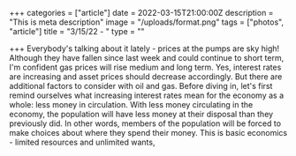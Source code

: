 +++
categories = ["article"]
date = 2022-03-15T21:00:00Z
description = "This is meta description"
image = "/uploads/format.png"
tags = ["photos", "article"]
title = "3/15/22 - "
type = ""

+++
Everybody's talking about it lately - prices at the pumps are sky high! Although they have fallen since last week and could continue to short term, I'm confident gas prices will rise medium and long term. Yes, interest rates are increasing and asset prices should decrease accordingly. But there are additional factors to consider with oil and gas. Before diving in, let's first remind ourselves what increasing interest rates mean for the economy as a whole: less money in circulation. With less money circulating in the economy, the population will have less money at their disposal than they previously did. In other words, members of the population will be forced to make choices about where they spend their money. This is basic economics - limited resources and unlimited wants,